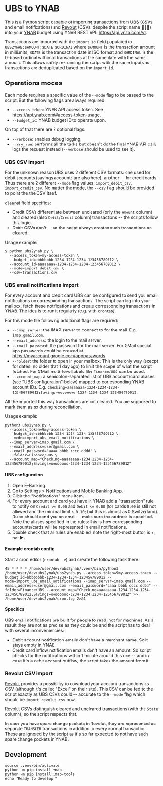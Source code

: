 # UBS to YNAB

This is a Python script capable of importing transactions from [UBS](http://ubs.com) (CSVs and email notifications) and [Revolut](http://revolut.com) (CSVs; despite the script name 🤷🏼‍♂️) into your [YNAB](http://ynab.com) budget using YNAB REST API: https://api.ynab.com/v1.  

Transactions are imported with the `import_id` field populated to `UBS2YNAB:$AMOUNT:$DATE:$ORDINAL` where `$AMOUNT` is the transaction amount in milliunits, `$DATE` is the transaction date in ISO format and `$ORDINAL` is the 0-based ordinal within all transactions at the same date with the same amount. This allows safely re-running the script with the same inputs as transactions are deduplicated based on the `import_id`.

## Operations modes

Each mode requires a specific value of the `--mode` flag to be passed to the script. But the following flags are always required:
- `--access_token`: YNAB API access token. See https://api.ynab.com/#access-token-usage.
- `--budget_id`: YNAB budget ID to operate upon.

On top of that there are 2 optional flags:
- `--verbose`: enables debug logging.
- `--dry_run`: performs all the tasks but doesn't do the final YNAB API call; logs the request instead (`--verbose` should be used to see it).

### UBS CSV import

For the unknown reason UBS uses 2 different CSV formats: one used for debit accounts (savings accounts are also here), another -- for credit cards. Thus there are 2 different `--mode` flag values: `import_debit_csv`, `import_credit_csv`. No matter the mode, the `--csv` flag should be provided to point the the CSV itself. 

`cleared` field specifics:
- Credit CSVs differentiate between uncleared (only the `Amount` column) and cleared (also `Debit`/`Credit` column) transactions -- the scripts follow this logic.
- Debit CSVs don't -- so the script always creates such transactions as cleared.

Usage example:
```
$ python ubs2ynab.py \
  --access_token=my-access-token \
  --budget_id=bbbbbbbb-1234-1234-1234-123456789012 \
  --account_id=aaaaaaaa-1234-1234-1234-123456789012 \
  --mode=import_debit_csv \
  --csv=transactions.csv
```

### UBS email notifications import

For every account and credit card UBS can be configured to send you email notifications on corresponding transactions. The script can log into your mailbox, fetch these notifications and create corresponding transactions in YNAB. The idea is to run it regularly (e.g. with `crontab`).  

For this mode the following additional flags are required:
- `--imap_server`: the IMAP server to connect to for the mail. E.g. `imap.gmail.com`.
- `--email_address`: the login to the mail server.
- `--email_password`: the password for the mail server. For GMail special app passwords could be created at https://myaccount.google.com/apppasswords.
- `--folder`: the folder to open in your mailbox. This is the only way (execpt for dates: no older that 1 day ago) to limit the scope of what the script fetched. For GMail multi-level labels like `Finance/UBS` can be used.
- `--account_map`: a semicolon-separated list of UBS account/card aliases (see "UBS configuration" below) mapped to corresponding YNAB account IDs. E.g. `Checking=aaaaaaaa-1234-1234-1234-123456789012;Savings=oooooooo-1234-1234-1234-123456789012`.

All the imported this way transactions are not cleared. You are supposed to mark them as so during reconciliation.  

Usage example:
```
python3 ubs2ynab.py \
  --access_token=9my-access-token \
  --budget_id=bbbbbbbb-1234-1234-1234-123456789012 \
  --mode=import_ubs_email_notifications \
  --imap_server=imap.gmail.com \
  --email_address=user@gmail.com \
  --email_password="aaaa bbbb cccc dddd" \
  --folder=Finance/UBS \
  --account_map="Checking=aaaaaaaa-1234-1234-1234-123456789012;Savings=oooooooo-1234-1234-1234-123456789012"
```

#### UBS configuration

1. Open E-Banking.
1. Go to Settings > Notifications and Mobile Banking App.
1. Click the "Notifications" menu item.
1. For every account and card you have in YNAB add a "transaction" rule to notify on `Credit >= 0.00` and `Debit <= 0.00` (for cards `0.00` is still not allowed and the minimal limit is `0.10`; but this is almost as 0 Switzerland). Rules should send you an email -- make sure the address is specified.  
Note the aliases specified in the rules: this is how corresponding accounts/cards will be represented in email notifications.
1. Double check that all rules are enabled: note the right-most button is ⏸, not ▶.

#### Example crontab config

Start a cron editor (`crontab -e`) and create the following task there:
```
45 * * * * /home/user/dev/ubs2ynab/.venv/bin/python3 /home/user/dev/ubs2ynab/ubs2ynab.py --access_token=9my-access-token --budget_id=bbbbbbbb-1234-1234-1234-123456789012 --mode=import_ubs_email_notifications --imap_server=imap.gmail.com --email_address=user@gmail.com --email_password="aaaa bbbb cccc dddd" --folder=Finance/UBS --account_map="Checking=aaaaaaaa-1234-1234-1234-123456789012;Savings=oooooooo-1234-1234-1234-123456789012" >> /home/user/dev/ubs2ynab/cron.log 2>&1
```

#### Specifics

UBS email notifications are built for people to read, not for machines. As a result they are not as precise as they could be and the script has to deal with several inconveniencies: 

* Debit account notification emails don't have a merchant name. So it stays empty in YNAB.
* Credit card inflow notification emails don't have an amount. So script checks for the notifications within 1 minute around this one -- and in case it's a debit account outflow, the script takes the amount from it.  

### Revolut CSV import  

[Revolut](http://revolut.com) provides a possibility to download your account transactions as CSV (although it's called "Excel" on their site). This CSV can be fed to the script exactly as UBS CSVs could -- accurate to the `--mode` flag which should be `import_revolut_csv` now.  

Revolut CSVs distinguish cleared and uncleared transactions (with the `State` column), so the script respects that.  

In case you have spare change pockets in Revolut, they are represented as separate `TRANSFER` transactions in addition to every normal transaction. These are ignored by the script as it's so far expected to not have such spare change pockets in YNAB.

## Development

```
source .venv/bin/activate
python -m pip install ynab
python -m pip install imap-tools
echo "Ready to develop!"
```
